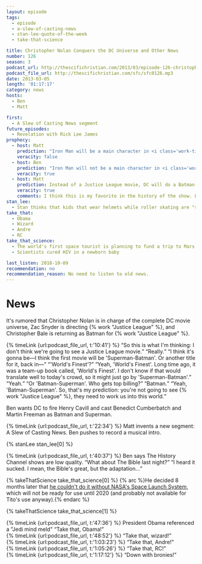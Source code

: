 ```yaml
---
layout: episode
tags:
  - episode
  - a-slew-of-casting-news
  - stan-lee-quote-of-the-week
  - take-that-science

title: Christopher Nolan Conquers the DC Universe and Other News
number: 126
season: 3
podcast_url: http://thescifichristian.com/2013/03/episode-126-christopher-nolan-conquers-the-dc-universe-and-other-news/
podcast_file_url: http://thescifichristian.com/sfc/sfc0126.mp3
date: 2013-03-05
length: '01:17:17'
category: news
hosts:
  - Ben
  - Matt

first:
  - A Slew of Casting News segment
future_episodes:
  - Revelation with Rick Lee James
prophecy:
  - host: Matt
    prediction: "Iron Man will be a main character in <i class='work-title'>Guardians of the Galaxy</i>"
    veracity: false
  - host: Ben
    prediction: "Iron Man will not be a main character in <i class='work-title'>Guardians of the Galaxy</i>"
    veracity: true
  - host: Matt
    prediction: Instead of a Justice League movie, DC will do a Batman-Superman movie next.
    veracity: true
    comments: I think this is my favorite in the history of the show. Listen to the clip for this one.
stan_lee:
  - Stan thinks that kids that wear helmets while roller skating are "soggy"
take_that:
  - Obama
  - Wizard
  - Andre
  - RC
take_that_science:
  - The world's first space tourist is planning to fund a trip to Mars in 2018
  - Scientists cured HIV in a newborn baby

last_listen: 2018-10-09
recommendation: no
recommendation_reason: No need to listen to old news.
---
```


# News
It's rumored that Christopher Nolan is in charge of the complete DC movie universe, Zac Snyder is directing {% work "Justice League" %}, and Christopher Bale is returning as Batman for {% work "Justice League" %}. 

<div class="quote">
  {% timeLink {url:podcast_file_url, t:'10:41'} %}
  <q class="matt">So this is what I'm thinking: I don't think we're going to see a Justice League movie.</q>
  <q class="ben">Really.</q>
  <q class="matt">I think it's gonna be—I think the first movie will be 'Superman-Batman'. Or another title for it, back in—</q>
  <q class="ben">'World's Finest'?</q>
  <q class="matt">Yeah, 'World's Finest'. Long time ago, it was a team-up book called, 'World's Finest'. I don't know if that would translate well to today's crowd, so it might just go by 'Superman-Batman'.</q>
  <q class="ben">Yeah.</q>
  <q class="matt">Or 'Batman-Superman'. Who gets top billing?</q>
  <q class="ben">Batman.</q>
  <q class="matt">Yeah, 'Batman-Superman'. So, that's my prediction: you're not going to see {% work "Justice League" %}, they need to work us into this world.</q>
</div>

Ben wants DC to fire Henry Cavill and cast Benedict Cumberbatch and Martin Freeman as Batman and Superman.

{% timeLink {url:podcast_file_url, t:'22:34'} %} Matt invents a new segment: A Slew of Casting News. Ben pushes to record a musical intro.

{% stanLee stan_lee[0] %}

<div class="quote">
  {% timeLink {url:podcast_file_url, t:'40:37'} %}
  <span class="quote-context is-size-6">Ben says The History Channel shows are low quality.</span>
  <q class="matt">What about The Bible last night?</q>
  <q class="ben">I heard it sucked. I mean, the Bible's great, but the adaptation...</q>
</div>

{% takeThatScience take_that_science[0] %}
{% arc %}He decided 8 months later that [he couldn't do it without NASA's Space Launch System](https://www.newscientist.com/article/dn24633-ambitious-mars-joy-ride-cannot-succeed-without-nasa/), which will not be ready for use until 2020 (and probably not available for Tito's use anyway).{% endarc %}

{% takeThatScience take_that_science[1] %}

<div class="quote">
  {% timeLink {url:podcast_file_url, t:'47:36'} %}
  <span class="quote-context is-size-6">President Obama referenced a "Jedi mind meld"</span>
  <q class="ben">Take that, Obama!</q>
</div>

<div class="quote">
  {% timeLink {url:podcast_file_url, t:'48:52'} %}
  <q class="ben">Take that, wizard!</q>
</div>

<div class="quote">
  {% timeLink {url:podcast_file_url, t:'1:03:23'} %}
  <q class="ben">Take that, Andre!</q>
</div>

<div class="quote">
  {% timeLink {url:podcast_file_url, t:'1:05:26'} %}
  <q class="ben">Take that, RC!</q>
</div>

<div class="quote">
  {% timeLink {url:podcast_file_url, t:'1:17:12'} %}
  <q class="ben">Down with bronies!</q>
</div>
